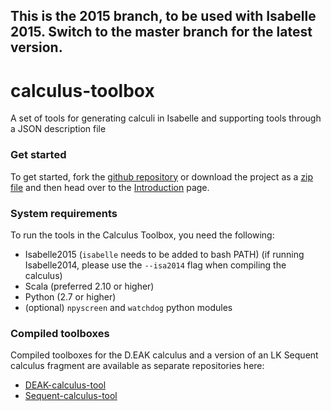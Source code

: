 ## This is the 2015 branch, to be used with Isabelle 2015. Switch to the master branch for the latest version.

# calculus-toolbox
A set of tools for generating calculi in Isabelle and supporting tools through a JSON description file

### Get started

To get started, fork the [github repository](https://github.com/goodlyrottenapple/calculus-toolbox) or download the project as a [zip file](https://github.com/goodlyrottenapple/calculus-toolbox/archive/master.zip) and then head over to the [Introduction](https://goodlyrottenapple.github.io/calculus-toolbox/doc/introduction.html) page.

### System requirements

To run the tools in the Calculus Toolbox, you need the following:

- Isabelle2015 (`isabelle` needs to be added to bash PATH) (if running Isabelle2014, please use the `--isa2014` flag when compiling the calculus)
- Scala (preferred 2.10 or higher)
- Python (2.7 or higher)
- (optional) `npyscreen` and `watchdog` python modules

### Compiled toolboxes
Compiled toolboxes for the D.EAK calculus and a version of an LK Sequent calculus fragment are available as separate repositories here:

- [DEAK-calculus-tool](https://github.com/goodlyrottenapple/DEAK-calculus-tool)
- [Sequent-calculus-tool](https://github.com/goodlyrottenapple/Sequent-calculus-tool)


